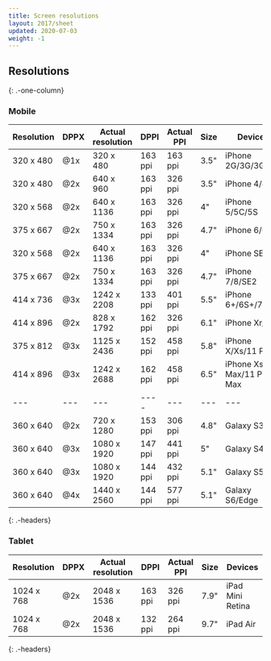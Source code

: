 ```yaml
---
title: Screen resolutions
layout: 2017/sheet
updated: 2020-07-03
weight: -1
---
```


## Resolutions
{: .-one-column}

### Mobile

| Resolution | DPPX | Actual resolution | DPPI    | Actual PPI | Size | Devices                    |
| ---        | ---  | ---               | ---     | ---        | ---  | ---                        |
| 320 x 480  | @1x  | 320 x 480         | 163 ppi | 163 ppi    | 3.5" | iPhone 2G/3G/3GS           |
| 320 x 480  | @2x  | 640 x 960         | 163 ppi | 326 ppi    | 3.5" | iPhone 4/4S                |
| 320 x 568  | @2x  | 640 x 1136        | 163 ppi | 326 ppi    | 4"   | iPhone 5/5C/5S             |
| 375 x 667  | @2x  | 750 x 1334        | 163 ppi | 326 ppi    | 4.7" | iPhone 6/6S                |
| 320 x 568  | @2x  | 640 x 1136        | 163 ppi | 326 ppi    | 4"   | iPhone SE                  |
| 375 x 667  | @2x  | 750 x 1334        | 163 ppi | 326 ppi    | 4.7" | iPhone 7/8/SE2             |
| 414 x 736  | @3x  | 1242 x 2208       | 133 ppi | 401 ppi    | 5.5" | iPhone 6+/6S+/7+/8+        |
| 414 x 896  | @2x  | 828 x 1792        | 162 ppi | 326 ppi    | 6.1" | iPhone Xr/11               |
| 375 x 812  | @3x  | 1125 x 2436       | 152 ppi | 458 ppi    | 5.8" | iPhone X/Xs/11 Pro         |
| 414 x 896  | @3x  | 1242 x 2688       | 162 ppi | 458 ppi    | 6.5" | iPhone Xs Max/11 Pro Max   |
| ---        | ---  | ---               | ----    | ---        | ---  | ---                        |
| 360 x 640  | @2x  | 720 x 1280        | 153 ppi | 306 ppi    | 4.8" | Galaxy S3                  |
| 360 x 640  | @3x  | 1080 x 1920       | 147 ppi | 441 ppi    | 5"   | Galaxy S4                  |
| 360 x 640  | @3x  | 1080 x 1920       | 144 ppi | 432 ppi    | 5.1" | Galaxy S5                  |
| 360 x 640  | @4x  | 1440 x 2560       | 144 ppi | 577 ppi    | 5.1" | Galaxy S6/Edge             |
{: .-headers}

### Tablet

| Resolution | DPPX | Actual resolution | DPPI    | Actual PPI | Size | Devices          |
| ---        | ---- | ---               | ---     | ---        | ---- | ---              |
| 1024 x 768 | @2x  | 2048 x 1536       | 163 ppi | 326 ppi    | 7.9" | iPad Mini Retina |
| 1024 x 768 | @2x  | 2048 x 1536       | 132 ppi | 264 ppi    | 9.7" | iPad Air         |
{: .-headers}
